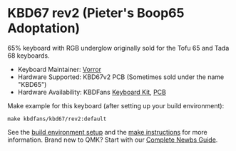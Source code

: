 # KBD67 rev2 (Pieter's Boop65 Adoptation)

65% keyboard with RGB underglow originally sold for the Tofu 65 and Tada 68 keyboards.

* Keyboard Maintainer: [Vorror](https://github.com/vorror)
* Hardware Supported: KBD67v2 PCB (Sometimes sold under the name "KBD65")
* Hardware Availability: KBDFans [Keyboard Kit](https://kbdfans.cn/products/coming-soon-kbd67-mechanical-keyboard-diy-kit), [PCB](https://kbdfans.cn/collections/65/products/kbd65-65-custom-mechanical-keyboard-pcb)

Make example for this keyboard (after setting up your build environment):

    make kbdfans/kbd67/rev2:default

See the [build environment setup](https://docs.qmk.fm/#/getting_started_build_tools) and the [make instructions](https://docs.qmk.fm/#/getting_started_make_guide) for more information. Brand new to QMK? Start with our [Complete Newbs Guide](https://docs.qmk.fm/#/newbs).
